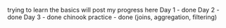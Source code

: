 trying to learn the basics
will post my progress here
Day 1 - done
Day 2 - done
Day 3 - done
chinook practice - done (joins, aggregation, filtering)
